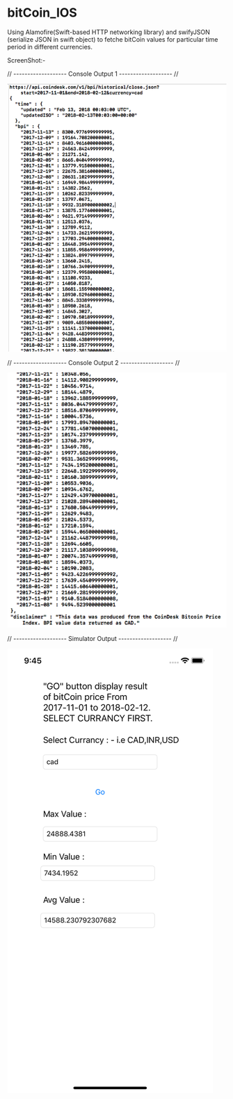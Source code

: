 # bitCoin_IOS
Using Alamofire(Swift-based HTTP networking library) and swifyJSON (serialize JSON in swift object) to fetche bitCoin values for particular time period in different currencies.  

ScreenShot:-

// ------------------- Console Output 1 ------------------- //

![](images/img1.png)

// ------------------- Console Output 2 ------------------- //

![](images/img2.png)

// ------------------- Simulator Output ------------------- //

![](images/img3.png)
